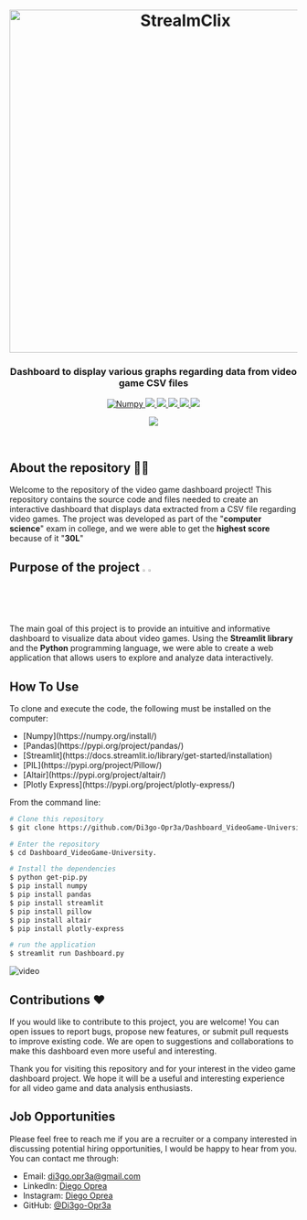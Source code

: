 <link rel="stylesheet" href="https://cdnjs.cloudflare.com/ajax/libs/font-awesome/5.15.3/css/all.min.css" integrity="sha512-IuXYs6S1y5QKkS5vzsqCUpoOl9O8+L3p8KWT68CnQyKpQkfsNycu1mpN1+7QPO4w8HBC+oYaN1T09m2mq8SdJg==" crossorigin="anonymous" referrerpolicy="no-referrer" />

<h1 align="center">
  <img src="https://github.com/Di3go-Opr3a/Dashboard_Videogames-University/blob/main/banner.png" alt="StrealmClix" width="600">
</h1>
<h3 align="center">Dashboard to display various graphs regarding data from video game CSV files</h3>

<p align="center">
  <a href="https://numpy.org/install/">
    <img src="https://badge.fury.io/py/numpy.svg"
         alt="Numpy">
  </a>
  <a href="https://pypi.org/project/pandas/">
  	<img src="https://badge.fury.io/py/pandas.svg">
  </a>

  <a href="https://docs.streamlit.io/library/get-started/installation">
      <img src="https://badge.fury.io/py/streamlit.svg">
  </a>

  <a href="https://pypi.org/project/Pillow/">
      <img src="https://badge.fury.io/py/PIL.svg">
  </a>
  
  <a href="https://pypi.org/project/altair/">
      <img src="https://badge.fury.io/py/altair.svg">
  </a>

  <a href="https://pypi.org/project/plotly-express/">
      <img src="https://badge.fury.io/py/mathplot.svg">
  </a>
  
</p>

<p align="center">
<img src="https://github.com/Di3go-Opr3a/Dashboard_Videogames-University/assets/131962277/f9383dd7-8740-4f76-87a7-cb44898b6701">
</p>
<br>

## About the repository 🎯🚀
Welcome to the repository of the video game dashboard project! This repository contains the source code and files needed to create an interactive dashboard that displays data extracted from a CSV file regarding video games. The project was developed as part of the "**computer science**" exam in college, and we were able to get the **highest score** because of it "**30L**"

## Purpose of the project <img src="https://github.com/Di3go-Opr3a/Dashboard_Videogames-University/assets/131962277/c108fb08-4811-4acf-bf56-effb738bf842" alt="Streamlit Icon" width="2%"><img src="https://github.com/Di3go-Opr3a/Dashboard_Videogames-University/assets/131962277/3b604b02-f970-46e7-b30f-e19b83c02e8f" alt="Python Icon" width="2%">

The main goal of this project is to provide an intuitive and informative dashboard to visualize data about video games. Using the **Streamlit library** and the **Python** programming language, we were able to create a web application that allows users to explore and analyze data interactively.

## How To Use
To clone and execute the code, the following must be installed on the computer:
<ul>
<li>[Numpy](https://numpy.org/install/)</li>	
<li>[Pandas](https://pypi.org/project/pandas/)</li>
<li>[Streamlit](https://docs.streamlit.io/library/get-started/installation)</li>
<li>[PIL](https://pypi.org/project/Pillow/)</li>
<li>[Altair](https://pypi.org/project/altair/)</li>
<li>[Plotly Express](https://pypi.org/project/plotly-express/)</li>
</ul>

From the command line:
```bash
# Clone this repository
$ git clone https://github.com/Di3go-Opr3a/Dashboard_VideoGame-University.git

# Enter the repository
$ cd Dashboard_VideoGame-University.

# Install the dependencies
$ python get-pip.py
$ pip install numpy
$ pip install pandas
$ pip install streamlit
$ pip install pillow
$ pip install altair
$ pip install plotly-express

# run the application
$ streamlit run Dashboard.py
```
![video](https://github.com/Di3go-Opr3a/Dashboard_Videogames-University/assets/131962277/5442af79-2105-4d45-9bda-79ed6d9810c4)

## Contributions ❤
If you would like to contribute to this project, you are welcome! You can open issues to report bugs, propose new features, or submit pull requests to improve existing code. We are open to suggestions and collaborations to make this dashboard even more useful and interesting.

Thank you for visiting this repository and for your interest in the video game dashboard project. We hope it will be a useful and interesting experience for all video game and data analysis enthusiasts.

## Job Opportunities
Please feel free to reach me if you are a recruiter or a company interested in discussing potential hiring opportunities, I would be happy to hear from you. You can contact me through:

- Email: [di3go.opr3a@gmail.com](mailto:tuoindirizzoemail@example.com)
- LinkedIn: [Diego Oprea](https://www.linkedin.com/in/diego-oprea/)
- Instagram: [Diego Oprea](https://www.instagram.com/di3go.opr3a/)
- GitHub: [@Di3go-Opr3a](https://github.com/Di3go-Opr3a)
